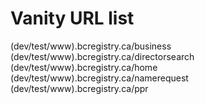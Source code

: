 # Vanity URL list

(dev/test/www).bcregistry.ca/business
(dev/test/www).bcregistry.ca/directorsearch
(dev/test/www).bcregistry.ca/home
(dev/test/www).bcregistry.ca/namerequest
(dev/test/www).bcregistry.ca/ppr


